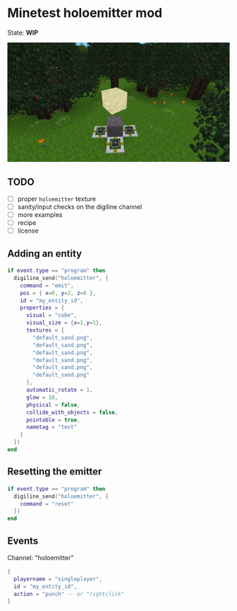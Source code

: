 
# Minetest holoemitter mod

State: **WIP**

<img src="./screenshot.png"/>

## TODO

* [ ] proper `holoemitter` texture
* [ ] sanity/input checks on the digiline channel
* [ ] more examples
* [ ] recipe
* [ ] license

## Adding an entity
```lua
if event.type == "program" then
  digiline_send("holoemitter", {
    command = "emit",
    pos = { x=0, y=2, z=0 },
    id = "my_entity_id",
    properties = {
      visual = "cube",
      visual_size = {x=1,y=1},
      textures = {
        "default_sand.png",
        "default_sand.png",
        "default_sand.png",
        "default_sand.png",
        "default_sand.png",
        "default_sand.png"
      },
      automatic_rotate = 1,
      glow = 10,
      physical = false,
      collide_with_objects = false,
      pointable = true,
      nametag = "test"
    }
  })
end
```

## Resetting the emitter
```lua
if event.type == "program" then
  digiline_send("holoemitter", {
    command = "reset"
  })
end
```

## Events

Channel: "holoemitter"

```lua
{
  playername = "singleplayer",
  id = "my_entity_id",
  action = "punch" -- or "rightclick"
}
```
